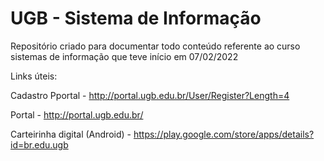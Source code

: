 # UGB - Sistema de Informação
Repositório criado para documentar todo conteúdo referente ao curso sistemas de informação que teve início em 07/02/2022

Links úteis:

Cadastro Pportal - http://portal.ugb.edu.br/User/Register?Length=4

Portal - http://portal.ugb.edu.br/

Carteirinha digital (Android) - https://play.google.com/store/apps/details?id=br.edu.ugb
